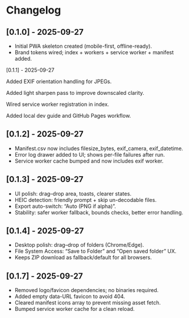 # Changelog

## [0.1.0] - 2025-09-27
- Initial PWA skeleton created (mobile-first, offline-ready).
- Brand tokens wired; index + workers + service worker + manifest added.

[0.1.1] - 2025-09-27

Added EXIF orientation handling for JPEGs.

Added light sharpen pass to improve downscaled clarity.

Wired service worker registration in index.

Added local dev guide and GitHub Pages workflow.

## [0.1.2] - 2025-09-27
- Manifest.csv now includes filesize_bytes, exif_camera, exif_datetime.
- Error log drawer added to UI; shows per-file failures after run.
- Service worker cache bumped and now includes exif worker.

## [0.1.3] - 2025-09-27
- UI polish: drag–drop area, toasts, clearer states.
- HEIC detection: friendly prompt + skip un-decodable files.
- Export auto-switch: “Auto (PNG if alpha)”.
- Stability: safer worker fallback, bounds checks, better error handling.

## [0.1.4] - 2025-09-27
- Desktop polish: drag–drop of folders (Chrome/Edge).
- File System Access: “Save to Folder” and “Open saved folder” UX.
- Keeps ZIP download as fallback/default for all browsers.

## [0.1.7] - 2025-09-27
- Removed logo/favicon dependencies; no binaries required.
- Added empty data-URL favicon to avoid 404.
- Cleared manifest icons array to prevent missing asset fetch.
- Bumped service worker cache for a clean reload.
